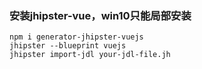 

###  安装jhipster-vue，win10只能局部安装
```shell
npm i generator-jhipster-vuejs
jhipster --blueprint vuejs
jhipster import-jdl your-jdl-file.jh
```

